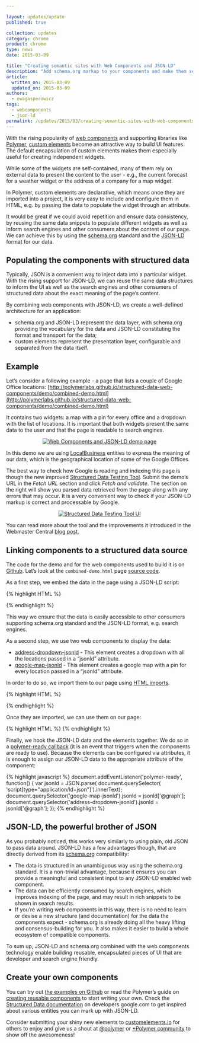 ```yaml
---

layout: updates/update
published: true

collection: updates
category: chrome
product: chrome
type: news
date: 2015-03-09

title: "Creating semantic sites with Web Components and JSON-LD"
description: "Add schema.org markup to your components and make them search engine friendly."
article:
  written_on: 2015-03-09
  updated_on: 2015-03-09
authors:
  - ewagasperowicz
tags:
  - webcomponents
  - json-ld
permalink: /updates/2015/03/creating-semantic-sites-with-web-components-and-jsonld.html
---
```

With the rising popularity of [web components](http://webcomponents.org/) and supporting libraries like [Polymer](https://www.polymer-project.org/), [custom elements](http://w3c.github.io/webcomponents/spec/custom/) become an attractive way to build UI features. The default encapsulation of custom elements makes them especially useful for creating independent widgets.

While some of the widgets are self-contained, many of them rely on external data to present the content to the user - e.g., the current forecast for a weather widget or the address of a company for a map widget.

In Polymer, custom elements are declarative, which means once they are imported into a project, it is very easy to include and configure them in HTML, e.g. by passing the data to populate the widget through an attribute.

It would be great if we could avoid repetition and ensure data consistency, by reusing the same data snippets to populate different widgets as well as inform search engines and other consumers about the content of our page. We can achieve this by using the [schema.org](http://schema.org/) standard and the [JSON-LD](http://www.w3.org/TR/json-ld/) format for our data.

## Populating the components with structured data

Typically, JSON is a convenient way to inject data into a particular widget. With the rising support for JSON-LD, we can reuse the same data structures to inform the UI as well as the search engines and other consumers of structured data about the exact meaning of the page’s content.

By combining web components with JSON-LD, we create a well-defined architecture for an application:

* schema.org and JSON-LD represent the data layer, with schema.org providing the vocabulary for the data and JSON-LD constituting the format and transport for the data;
* custom elements represent the presentation layer, configurable and separated from the data itself.

## Example

Let’s consider a following example - a page that lists a couple of Google Office locations:
[http://polymerlabs.github.io/structured-data-web-components/demo/combined-demo.html](http://polymerlabs.github.io/structured-data-web-components/demo/combined-demo.html)

It contains two widgets: a map with a pin for every office and a dropdown with the list of locations. It is important that both widgets present the same data to the user and that the page is readable to search engines.

<p style="text-align: center;">
  <a href="http://polymerlabs.github.io/structured-data-web-components/demo/combined-demo.html">
    <img style="max-width: 100%; height: auto;" src="{{site.WFBaseUrl}}/updates/images/2015-03-03-creating-semantic-sites/ui.png" alt="Web Components and JSON-LD demo page" />
  </a>
</p>

In this demo we are using [LocalBusiness](https://developers.google.com/webmasters/business-location-pages/) entities to express the meaning of our data, which is the geographical location of some of the Google Offices.

The best way to check how Google is reading and indexing this page is though the new improved [Structured Data Testing Tool](https://developers.google.com/structured-data/testing-tool/). Submit the demo’s URL in the *Fetch URL* section and click *Fetch and validate*. The section on the right will show you parsed data retrieved from the page along with any errors that may occur. It is a very convenient way to check if your JSON-LD markup is correct and processable by Google.

<p style="text-align: center;">
  <a href="https://developers.google.com/structured-data/testing-tool/?url=http://polymerlabs.github.io/structured-data-web-components/demo/combined-demo.html">
    <img style="max-width: 100%; height: auto;" src="{{site.WFBaseUrl}}/updates/images/2015-03-03-creating-semantic-sites/tool.png" alt="Structured Data Testing Tool UI" />
  </a>
</p>

You can read more about the tool and the improvements it introduced in the Webmaster Central [blog post](http://googlewebmastercentral.blogspot.co.uk/2015/01/new-structured-data-testing-tool.html).

## Linking components to a structured data source

The code for the demo and for the web components used to build it is on [Github](https://github.com/PolymerLabs/structured-data-web-components). Let’s look at the `combined-demo.html` page [source code](https://github.com/PolymerLabs/structured-data-web-components/blob/master/demo/combined-demo.html).

As a first step, we embed the data in the page using a JSON-LD script:

{% highlight HTML %}
<script type="application/ld+json">
{...}
</script>
{% endhighlight %}

This way we ensure that the data is easily accessible to other consumers supporting schema.org standard and the JSON-LD format, e.g. search engines.

As a second step, we use two web components to display the data:

* [address-dropdown-jsonld](https://github.com/PolymerLabs/structured-data-web-components/tree/master/address-dropdown-jsonld) - This element creates a dropdown with all the locations passed in a “jsonld” attribute.
* [google-map-jsonld](https://github.com/PolymerLabs/structured-data-web-components/tree/master/google-map-jsonld) - This element creates a google map with a pin for every location passed in a “jsonld” attribute.

In order to do so, we import them to our page using [HTML imports](https://www.polymer-project.org/platform/html-imports.html).

{% highlight HTML %}
<link rel="import" href="bower_components/google-map-jsonld/google-map-jsonld.html">
<link rel="import" href="bower_components/address-dropdown-jsonld/address-dropdown-jsonld.html">
{% endhighlight %}

Once they are imported, we can use them on our page:

{% highlight HTML %}
<address-dropdown-jsonld jsonld=""></address-dropdown-jsonld>
<google-map-jsonld jsonld=""></google-map-jsonld>
{% endhighlight %}

Finally, we hook the JSON-LD data and the elements together. We do so in a [polymer-ready callback](https://www.polymer-project.org/docs/polymer/polymer.html#polymer-ready) (it is an event that triggers when the components are ready to use). Because the elements can be configured via attributes, it is enough to assign our JSON-LD data to the appropriate attribute of the component:

{% highlight javascript %}
document.addEventListener('polymer-ready', function() {
    var jsonld = JSON.parse(
        document.querySelector(
            'script[type="application/ld+json"]').innerText);
    document.querySelector('google-map-jsonld').jsonld = jsonld['@graph'];
    document.querySelector('address-dropdown-jsonld').jsonld = jsonld['@graph'];
  });
{% endhighlight %}

## JSON-LD, the powerful brother of JSON

As you probably noticed, this works very similarly to using plain, old JSON to pass data around.  JSON-LD has a few advantages though, that are directly derived from its [schema.org](http://schema.org/) compatibility:

* The data is structured in an unambiguous way using the schema.org standard. It is a non-trivial advantage, because it ensures you can provide a meaningful and consistent input to any JSON-LD enabled web component.
* The data can be efficiently consumed by search engines, which improves indexing of the page, and may result in rich snippets to be shown in search results.
* If you’re writing web components in this way, there is no need to learn or devise a new structure (and documentation) for the data the components expect - schema.org is already doing all the heavy lifting and consensus-building for you. It also makes it easier to build a whole ecosystem of compatible components.

To sum up, JSON-LD and schema.org combined with the web components technology enable building reusable, encapsulated pieces of UI that are developer and search engine friendly.

## Create your own components

You can try out [the examples on Github](https://github.com/PolymerLabs/structured-data-web-components) or read the Polymer’s guide on [creating reusable components](https://www.polymer-project.org/docs/start/reusableelements.html) to start writing your own.
Check the [Structured Data documentation](https://developers.google.com/structured-data/) on developers.google.com to get inspired about various entities you can mark up with JSON-LD.

Consider submitting your shiny new elements to [customelements.io](http://customelements.io/) for others to enjoy and give us a shout at [@polymer](https://twitter.com/intent/follow?screen_name=polymer) or [+Polymer community](https://plus.google.com/communities/115626364525706131031) to show off the awesomeness!
